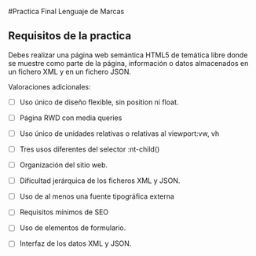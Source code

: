#Practica Final Lenguaje de Marcas
## Requisitos de la practica

Debes realizar una página web semántica HTML5 de temática libre donde se muestre como parte de la página, información o datos almacenados  en un fichero XML y en un fichero JSON.

Valoraciones adicionales:

-[ ] Uso único de diseño flexible, sin position ni float.

-[ ] Página RWD con media queries

-[ ] Uso único de unidades relativas o relativas al viewport:vw, vh

-[ ] Tres usos diferentes del selector :nt-child()

-[ ] Organización del sitio web.

-[ ] Dificultad jerárquica de los ficheros XML y JSON.

-[ ] Uso de al menos una fuente tipográfica externa

-[ ] Requisitos mínimos de SEO

-[ ] Uso de elementos de formulario.

-[ ] Interfaz de los datos XML y JSON.